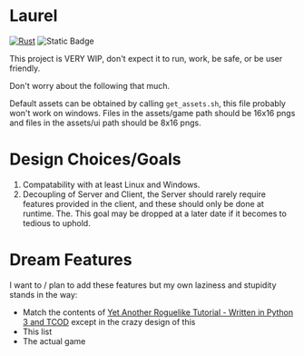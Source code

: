 # Laurel

[![Rust](https://github.com/MadenedDM/laurel/actions/workflows/rust.yml/badge.svg)](https://github.com/MadenedDM/laurel/actions/workflows/rust.yml)
![Static Badge](https://img.shields.io/badge/License-MIT-fc0a9b)
<!-- [![Coverage Status](https://coveralls.io/repos/github/MadenedDM/laurel/badge.svg?branch=master)](https://coveralls.io/github/MadenedDM/laurel?branch=master) -->

This project is VERY WIP, don't expect it to run, work, be safe, or be user friendly. 

Don't worry about the following that much.

Default assets can be obtained by calling `get_assets.sh`, this file probably won't work on windows. Files in the assets/game path should be 16x16 pngs and files in the assets/ui path should be 8x16 pngs.

# Design Choices/Goals

1. Compatability with at least Linux and Windows.
2. Decoupling of Server and Client, the Server should rarely require features provided in the client, and these should only be done at runtime. The. This goal may be dropped at a later date if it becomes to tedious to uphold.

# Dream Features
I want to / plan to add these features but my own laziness and stupidity stands in the way:
- Match the contents of [Yet Another Roguelike Tutorial - Written in Python 3 and TCOD](https://rogueliketutorials.com/tutorials/tcod/v2/) except in the crazy design of this
- This list
- The actual game